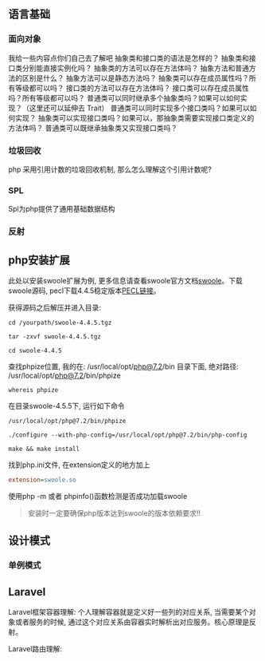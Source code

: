 ## 语言基础

### 面向对象

我给一些内容点你们自己去了解吧
抽象类和接口类的语法是怎样的？
抽象类和接口类分别能直接实例化吗？
抽象类的方法可以存在方法体吗？
抽象方法和普通方法的区别是什么？
抽象方法可以是静态方法吗？
抽象类可以存在成员属性吗？所有等级都可以吗？
接口类的方法可以存在方法体吗？
接口类可以存在成员属性吗？所有等级都可以吗？
普通类可以同时继承多个抽象类吗？如果可以如何实现？（这里还可以延伸去 Trait）
普通类可以同时实现多个接口类吗？如果可以如何实现？
抽象类可以实现接口类吗？如果可以，那抽象类需要实现接口类定义的方法体吗？
普通类可以既继承抽象类又实现接口类吗？

### 垃圾回收

php 采用引用计数的垃圾回收机制, 那么怎么理解这个引用计数呢?

### SPL

Spl为php提供了通用基础数据结构

### 反射


## php安装扩展

此处以安装swoole扩展为例, 更多信息请查看swoole官方文档[swoole](https://wiki.swoole.com/wiki/page/1.html)。下载swoole源码, pecl下载4.4.5稳定版本[PECL链接](http://pecl.php.net/package/swoole)。

获得源码之后解压并进入目录:

```shell
cd /yourpath/swoole-4.4.5.tgz

tar -zxvf swoole-4.4.5.tgz

cd swoole-4.4.5

```

查找phpize位置, 我的在: /usr/local/opt/php@7.2/bin 目录下面, 绝对路径: /usr/local/opt/php@7.2/bin/phpize

```shell
whereis phpize
```

在目录swoole-4.5.5下, 运行如下命令

```shell
/usr/local/opt/php@7.2/bin/phpize

./configure --with-php-config=/usr/local/opt/php@7.2/bin/php-config

make && make install

```

找到php.ini文件, 在extension定义的地方加上

```php.ini
extension=swoole.so
```

使用php -m 或者 phpinfo()函数检测是否成功加载swoole

> 安装时一定要确保php版本达到swoole的版本依赖要求!!



## 设计模式

### 单例模式


## Laravel

Laravel框架容器理解: 个人理解容器就是定义好一些列的对应关系, 当需要某个对象或者服务的时候, 通过这个对应关系由容器实时解析出对应服务。核心原理是反射。



Laravel路由理解: 









